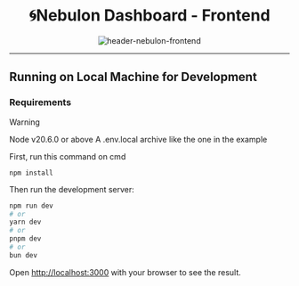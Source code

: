 <h1 align="center">🌀Nebulon Dashboard - Frontend</h1>
   <p align="center">
   <image alt="header-nebulon-frontend" src="https://github.com/Byte-Boost/Frontend_Nebulon/assets/105757405/c821d61e-db49-4dae-a1a8-973fa4a2d16b"/>   
   </p>
<hr>    
      
## Running on Local Machine for Development

### Requirements
> [!WARNING]
> Node v20.6.0 or above
> A .env.local archive like the one in the example


First, run this command on cmd
```
npm install
```
Then run the development server:
```bash
npm run dev
# or
yarn dev
# or
pnpm dev
# or
bun dev
```

Open [http://localhost:3000](http://localhost:3000) with your browser to see the result.

